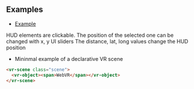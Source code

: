 ## Examples

- [Example](http://vr-components.github.io/vr-scene/examples/hud.html)

HUD elements are clickable. The position of the selected one can be changed with x, y UI sliders
The distance, lat, long values change the HUD position

- Mininmal example of a declarative VR scene

```html
<vr-scene class="scene">
  <vr-object><span>WebVR</span></vr-object>
</vr-scene>
```
